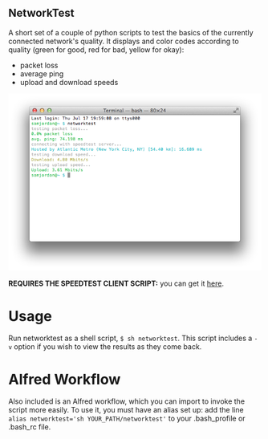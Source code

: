 NetworkTest
----------------------
A short set of a couple of python scripts to test the basics of the currently connected network's quality.
It displays and color codes according to quality (green for good, red for bad, yellow for okay):
- packet loss
- average ping
- upload and download speeds

![](screenshot.png)

**REQUIRES THE SPEEDTEST CLIENT SCRIPT:**
you can get it [here](https://github.com/sivel/speedtest-cli).

Usage
=======
Run networktest as a shell script, `$ sh networktest`.
This script includes a `-v` option if you wish to view the results as they come back.

Alfred Workflow
=======
Also included is an Alfred workflow, which you can import to invoke the script more easily. To use it, you must have an alias set up: add the line `alias networktest='sh YOUR_PATH/networktest'` to your .bash_profile or .bash_rc file.
